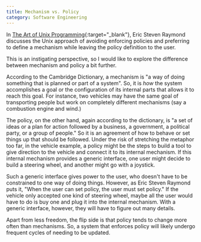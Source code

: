 ```yaml
---
title: Mechanism vs. Policy
category: Software Engineering
---
```


In [The Art of Unix Programming](http://www.catb.org/esr/writings/taoup/html/){:target="_blank"}, Eric Steven Raymond discusses the Unix approach of avoiding enforcing policies and preferring to define a mechanism while leaving the policy definition to the user.

This is an instigating perspective, so I would like to explore the difference between mechanism and policy a bit further.

According to the Cambridge Dictionary, a mechanism is "a way of doing something that is planned or part of a system". So, it is *how* the system accomplishes a goal or the configuration of its internal parts that allows it to reach this goal. For instance, two vehicles may have the same goal of transporting people but work on completely different mechanisms (say a combustion engine and wind.)

The policy, on the other hand, again according to the dictionary, is "a set of ideas or a plan for action followed by a business, a government, a political party, or a group of people." So it is an agreement of how to behave or set things up that should be followed. Under the risk of stretching the metaphor too far, in the vehicle example, a policy might be the steps to build a tool to give direction to the vehicle and connect it to its internal mechanism. If this internal mechanism provides a generic interface, one user might decide to build a steering wheel, and another might go with a joystick.

Such a generic interface gives power to the user, who doesn't have to be constrained to one way of doing things. However, as Eric Steven Raymond puts it, "When the user can set policy, the user must set policy." If the vehicle only accepted one kind of steering wheel, maybe all the user would have to do is buy one and plug it into the internal mechanism. With a generic interface, however, they will have to figure out many details.

Apart from less freedom, the flip side is that policy tends to change more often than mechanisms. So, a system that enforces policy will likely undergo frequent cycles of needing to be updated.